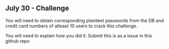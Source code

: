 ## July 30 - Challenge

You will need to obtain corresponding plaintext passwords from the DB and credit card numbers of atleast 10 users to crack this challenge.

You will need to explain how you did it. Submit this is as a issue in this github repo